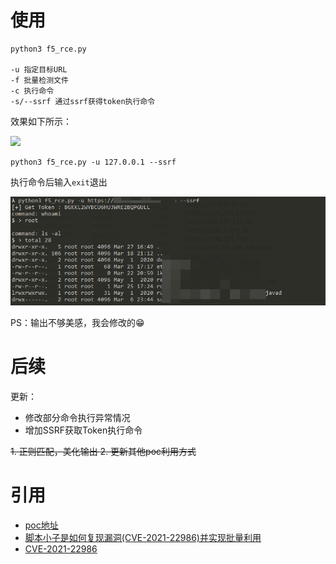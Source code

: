 # 使用

```
python3 f5_rce.py 

-u 指定目标URL
-f 批量检测文件
-c 执行命令
-s/--ssrf 通过ssrf获得token执行命令
```

效果如下所示：

![](./1.png)

```
python3 f5_rce.py -u 127.0.0.1 --ssrf
```
执行命令后输入`exit`退出

![](./ssrf.png)

PS：输出不够美感，我会修改的😁

# 后续

更新：
+ 修改部分命令执行异常情况
+ 增加SSRF获取Token执行命令

~~1. 正则匹配，美化输出
2. 更新其他poc利用方式~~

# 引用

+ [poc地址](https://twitter.com/wugeej/status/1372392693989445635)
+ [脚本小子是如何复现漏洞(CVE-2021-22986)并实现批量利用](https://mp.weixin.qq.com/s/cavKq04hNU5pJoTBiPMZkw)
+ [CVE-2021-22986](https://github.com/Al1ex/CVE-2021-22986)



